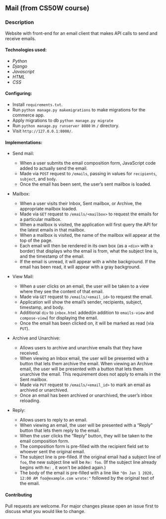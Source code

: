 ## Mail (from CS50W course)

### Description
Website with front-end for an email client that makes API calls to send and receive emails.

#### Technologies used:
- *Python*
- *Django*
- *Javascript*
- *HTML*
- *CSS*

#### Configuring:
- Install ```requirements.txt```.
- Run ```python manage.py makemigrations``` to make migrations for the commerce app.
- Apply migrations to db ```python manage.py migrate```
- Run ```python manage.py runserver 8080``` in ```/``` directory.
- Visit ```http://127.0.0.1:8000/```.


#### Implementations:
- Send mail:
	- When a user submits the email composition form, JavaScript code added to actually send the email.
	- Made via ```POST``` request to ```/emails```, passing in values for ```recipients```, ```subject```, and ```body```.
	- Once the email has been sent, the user’s sent mailbox is loaded.
	
- Mailbox:
	- When a user visits their Inbox, Sent mailbox, or Archive, the appropriate mailbox loaded.
	- Made via ```GET``` request to ```/emails/<mailbox>``` to request the emails for a particular mailbox.
	- When a mailbox is visited, the application will first query the API for the latest emails in that mailbox.
	- When a mailbox is visited, the name of the mailbox will appear at the top of the page.
	- Each email will then be rendered in its own box (as a ```<div>``` with a border) that displays who the email is from, what the subject line is, and the timestamp of the email.
	- If the email is unread, it will appear with a white background. If the email has been read, it will appear with a gray background.
	
- View Mail:
	- When a user clicks on an email, the user will be taken to a view where they see the content of that email.
	- Made via ```GET``` request to ```/emails/<email_id>``` to request the email.
	- Application will show the email’s sender, recipients, subject, timestamp, and body.
	- Additional ```div``` to ```inbox.html``` added(in addition to ```emails-view``` and ```compose-view```) for displaying the email.
	- Once the email has been clicked on, it will be marked as read (via ```PUT```).
	
- Archive and Unarchive:
	- Allows users to archive and unarchive emails that they have received.
	- When viewing an Inbox email, the user will be presented with a button that lets them archive the email. When viewing an Archive email, the user will be presented with a button that lets them unarchive the email. This requirement does not apply to emails in the Sent mailbox.
	- Made via ```PUT``` request to ```/emails/<email_id>``` to mark an email as archived or unarchived.
	- Once an email has been archived or unarchived, the user’s inbox reloading.
	
- Reply:
	- Allows users to reply to an email.
	- When viewing an email, the user will be presented with a “Reply” button that lets them reply to the email.
	- When the user clicks the “Reply” button, they will be taken to the email composition form.
	- The composition form is pre-filled with the recipient field set to whoever sent the original email.
	- The subject line is pre-filled. If the original email had a subject line of ```foo```, the new subject line will be ```Re: foo```. (If the subject line already begins with ```Re:``` , it won't be added again.)
	- The body of the email is pre-filled with a line like ```"On Jan 1 2020, 12:00 AM foo@example.com wrote:"``` followed by the original text of the email.

#### Contributing
Pull requests are welcome. For major changes please open an issue first to discuss what you would like to change.